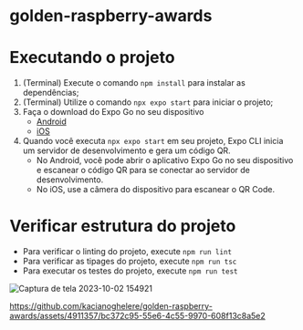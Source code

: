 # golden-raspberry-awards

# Executando o projeto
1. (Terminal) Execute o comando `npm install` para instalar as dependências;
2. (Terminal) Utilize o comando `npx expo start` para iniciar o projeto;
3. Faça o download do Expo Go no seu dispositivo
    - [Android](https://play.google.com/store/apps/details?id=host.exp.exponent)
    - [iOS](https://apps.apple.com/app/expo-go/id982107779)
4. Quando você executa `npx expo start` em seu projeto, Expo CLI inicia um servidor de desenvolvimento e gera um código QR.
    - No Android, você pode abrir o aplicativo Expo Go no seu dispositivo e escanear o código QR para se conectar ao servidor de desenvolvimento.
    - No iOS, use a câmera do dispositivo para escanear o QR Code.

# Verificar estrutura do projeto
- Para verificar o linting do projeto, execute `npm run lint`
- Para verificar as tipages do projeto, execute `npm run tsc`
- Para executar os testes do projeto, execute `npm run test`

![Captura de tela 2023-10-02 154921](https://github.com/kacianoghelere/golden-raspberry-awards/assets/4911357/f774b998-0aed-46bb-9565-3838b70cf88a)

https://github.com/kacianoghelere/golden-raspberry-awards/assets/4911357/bc372c95-55e6-4c55-9970-608f13c8a5e2
